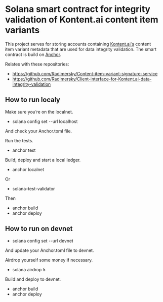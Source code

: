 # Solana smart contract for integrity validation of Kontent.ai content item variants

This project serves for storing accounts containing [Kontent.ai's](https://kontent.ai/) content item variant metadata that are used for data integrity validation. The smart contract is build on [Anchor](https://www.anchor-lang.com/).

Relates with these repositories:
- https://github.com/Radimersky/Content-item-variant-signature-service
- https://github.com/Radimersky/Client-interface-for-Kontent.ai-data-integrity-validation

## How to run localy

Make sure you’re on the localnet.
- solana config set --url localhost

And check your Anchor.toml file.

Run the tests.
- anchor test

Build, deploy and start a local ledger.
- anchor localnet

Or

- solana-test-validator

Then

- anchor build
- anchor deploy

## How to run on devnet

- solana config set --url devnet

And update your Anchor.toml file to devnet.

Airdrop yourself some money if necessary.

- solana airdrop 5

Build and deploy to devnet.

- anchor build
- anchor deploy
